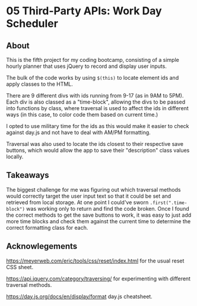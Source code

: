 # 05 Third-Party APIs: Work Day Scheduler

## About

This is the fifth project for my coding bootcamp, consisting of a simple hourly planner that uses jQuery to record and display user inputs.

The bulk of the code works by using `$(this)` to locate element ids and apply classes to the HTML.

There are 9 different divs with ids running from 9-17 (as in 9AM to 5PM). Each div is also classed as a "time-block", allowing the divs to be passed into functions by class, where traversal is used to affect the ids in different ways (in this case, to color code them based on current time.)

I opted to use military time for the ids as this would make it easier to check against day.js and not have to deal with AM/PM formatting.

Traversal was also used to locate the ids closest to their respective save buttons, which would allow the app to save their "description" class values locally.

## Takeaways

The biggest challenge for me was figuring out which traversal methods would correctly target the user input text so that it could be set and retrieved from local storage. At one point I could've sworn `.first(".time-block")` was working only to return and find the code broken. Once I found the correct methods to get the save buttons to work, it was easy to just add more time blocks and check them against the current time to determine the correct formatting class for each.

## Acknowlegements

https://meyerweb.com/eric/tools/css/reset/index.html for the usual reset CSS sheet.

https://api.jquery.com/category/traversing/ for experimenting with different traversal methods.

https://day.js.org/docs/en/display/format day.js cheatsheet.
